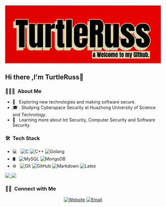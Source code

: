 ![](https://github.com/tttturtle-russ/tttturtle-russ/blob/main/img/img.png)
## Hi there ,I'm TurtleRuss👋
### 👨🏻‍💻 &nbsp;About Me 

- 🤔 &nbsp; Exploring new technologies and making software secure.
- 🎓 &nbsp; Studying Cyberspace Security at Huazhong University of Science and Technology.
- 🌱 &nbsp; Learning more about Iot Security, Computer Security and Software Security.

### 🛠 &nbsp;Tech Stack
- 💻 &nbsp;
  ![C](https://img.shields.io/badge/-C-333333?style=flat&logo=C)
  ![C++](https://img.shields.io/badge/-C++-333333?style=flat&logo=C)
  ![Golang](https://img.shields.io/badge/-Golang-333333?style=flat&logo=Go&logoColor=276DC3)
- 🛢 &nbsp;
  ![MySQL](https://img.shields.io/badge/-MySQL-333333?style=flat&logo=mysql)
  ![MongoDB](https://img.shields.io/badge/-MongoDB-333333?style=flat&logo=mongodb)
- ⚙️ &nbsp;
  ![Git](https://img.shields.io/badge/-Git-333333?style=flat&logo=git)
  ![GitHub](https://img.shields.io/badge/-GitHub-333333?style=flat&logo=github)
  ![Markdown](https://img.shields.io/badge/-Markdown-333333?style=flat&logo=markdown)
  ![Latex](https://img.shields.io/badge/-Latex-333333?style=flat&logo=latex)


<a href="https://github.com/AVS1508">
  <img height="180em" src="https://github-readme-stats.vercel.app/api?username=tttturtle-russ&theme=buefy&show_icons=true" />
  <img height="180em" src="https://github-readme-stats.vercel.app/api/top-langs/?username=tttturtle-russ&theme=buefy&layout=compact" />
</a>


### 🤝🏻 &nbsp;Connect with Me 
<p align="center">
<a href="https://tttturtle-russ.github.io/"><img alt="Website" src="https://img.shields.io/badge/Website-tttturtle--russ.github.io-blue?style=flat-square&logo=google-chrome"></a>
<a href="mailto:tttturtleruss@gmail.edu"><img alt="Email" src="https://img.shields.io/badge/Email-tttturtleruss@gmail.com-blue?style=flat-square&logo=gmail"></a>
</p>

